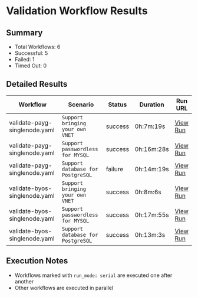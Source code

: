 # Validation Workflow Results

## Summary
- Total Workflows: 6
- Successful: 5
- Failed: 1
- Timed Out: 0

## Detailed Results

| Workflow | Scenario | Status | Duration | Run URL |
|----------|----------|---------|-----------|----------|
| validate-payg-singlenode.yaml | `Support bringing your own VNET` | success | 0h:7m:19s | [View Run](https://github.com/azure-javaee/rhel-jboss-templates/actions/runs/16132089810) |
| validate-payg-singlenode.yaml | `Support passwordless for MYSQL` | success | 0h:16m:28s | [View Run](https://github.com/azure-javaee/rhel-jboss-templates/actions/runs/16132091129) |
| validate-payg-singlenode.yaml | `Support database for PostgreSQL` | failure | 0h:14m:19s | [View Run](https://github.com/azure-javaee/rhel-jboss-templates/actions/runs/16132092388) |
| validate-byos-singlenode.yaml | `Support bringing your own VNET` | success | 0h:8m:6s | [View Run](https://github.com/azure-javaee/rhel-jboss-templates/actions/runs/16132093824) |
| validate-byos-singlenode.yaml | `Support passwordless for MYSQL` | success | 0h:17m:55s | [View Run](https://github.com/azure-javaee/rhel-jboss-templates/actions/runs/16132095327) |
| validate-byos-singlenode.yaml | `Support database for PostgreSQL` | success | 0h:13m:3s | [View Run](https://github.com/azure-javaee/rhel-jboss-templates/actions/runs/16132096748) |


## Execution Notes
- Workflows marked with `run_mode: serial` are executed one after another
- Other workflows are executed in parallel
